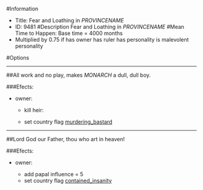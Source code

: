 #Information
 - Title: Fear and Loathing in $PROVINCENAME$
 - ID: 9481
#Description
Fear and Loathing in $PROVINCENAME$
#Mean Time to Happen:
Base time = 4000 months
 - Multiplied by 0.75 if has owner has ruler has personality is malevolent personality

#Options

___
##All work and no play, makes $MONARCH$ a dull, dull boy.

###Efects:<ul><li>owner:</li><ul><li>kill heir:</li><ul></ul><li>set country flag [murdering_bastard](../flags/murdering_bastard.md)</li></ul></ul>

___
##Lord God our Father, thou who art in heaven!

###Efects:<ul><li>owner:</li><ul><li>add papal influence = 5</li><li>set country flag [contained_insanity](../flags/contained_insanity.md)</li></ul></ul>
